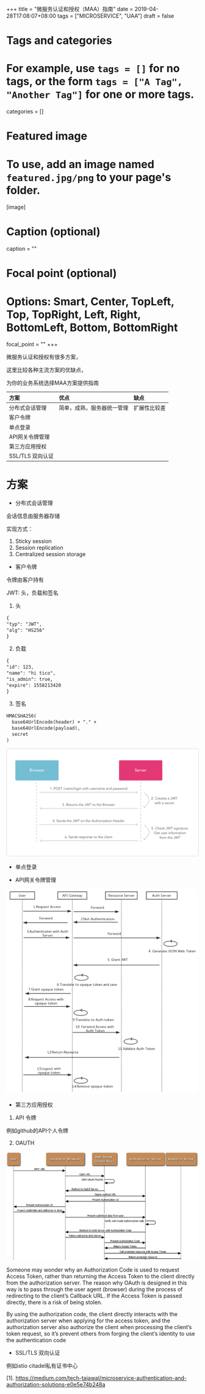 +++
title = "微服务认证和授权（MAA）指南"
date = 2019-04-28T17:08:07+08:00
tags = ["MICROSERVICE", "UAA"]
draft = false

# Tags and categories
# For example, use `tags = []` for no tags, or the form `tags = ["A Tag", "Another Tag"]` for one or more tags.

categories = []

# Featured image
# To use, add an image named `featured.jpg/png` to your page's folder. 
[image]
  # Caption (optional)
  caption = ""

  # Focal point (optional)
  # Options: Smart, Center, TopLeft, Top, TopRight, Left, Right, BottomLeft, Bottom, BottomRight
  focal_point = ""
+++



微服务认证和授权有很多方案，

这里比较各种主流方案的优缺点，

为你的业务系统选择MAA方案提供指南

方案 |  优点  | 缺点
:---|:--- |:---
分布式会话管理 |简单，成熟，服务器统一管理| 扩展性比较差 
客户令牌 || 
单点登录 ||
API网关令牌管理 || 
第三方应用授权 || 
SSL/TLS 双向认证 || 
 


# 方案

- 分布式会话管理

会话信息由服务器存储

实现方式：

1. Sticky session
2. Session replication
3. Centralized session storage

- 客户令牌

令牌由客户持有

JWT: 头，负载和签名

1. 头

```
{
"typ": "JWT",
"alg": "HS256"
}
```

2. 负载

```
{ 
"id": 123, 
"name": "hi tico",
"is_admin": true,
"expire": 1558213420 
}
```
3. 签名

```
HMACSHA256(
  base64UrlEncode(header) + "." +
  base64UrlEncode(payload),
  secret
)
```

![](./jwt.png)


- 单点登录


- API网关令牌管理

![](./jwt-api-gateway.png)

- 第三方应用授权

1. API 令牌

例如github的API个人令牌

2. OAUTH

![](./JWT-OAUTH.png)


Someone may wonder why an Authorization Code is used to request Access Token, rather than returning the Access Token to the client directly from the authorization server. The reason why OAuth is designed in this way is to pass through the user agent (browser) during the process of redirecting to the client’s Callback URL. If the Access Token is passed directly, there is a risk of being stolen.
 
By using the authorization code, the client directly interacts with the authorization server when applying for the access token, and the authorization server also authorize the client when processing the client’s token request, so it’s prevent others from forging the client’s identity to use the authentication code

- SSL/TLS 双向认证

例如istio citadel私有证书中心



[1]. https://medium.com/tech-tajawal/microservice-authentication-and-authorization-solutions-e0e5e74b248a